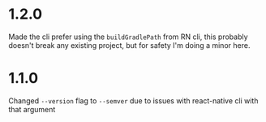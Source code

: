 # 1.2.0

Made the cli prefer using the `buildGradlePath` from RN cli, this probably doesn't 
break any existing project, but for safety I'm doing a minor here.

# 1.1.0

Changed `--version` flag to `--semver` due to issues with react-native
cli with that argument
